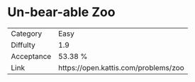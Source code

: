 # Un-bear-able Zoo

<table>
    <tr>
        <td>Category</td>
        <td>Easy</td>
    </tr>
    <tr>
        <td>Diffulty</td>
        <td>1.9</td>
    </tr>
    <tr>
        <td>Acceptance</td>
        <td>53.38 %</td>
    </tr>
    <tr>
        <td>Link</td>
        <td>https://open.kattis.com/problems/zoo</td>
    </tr>
</table>